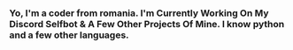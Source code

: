 ### Yo, I'm a coder from romania. I'm Currently Working On My Discord Selfbot & A Few Other Projects Of Mine. I know python and a few other languages.
